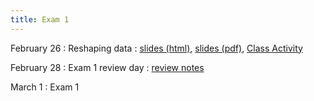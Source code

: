 ```yaml
---
title: Exam 1
---
```


February 26
: Reshaping data
  : [slides (html)](https://sta279-s24.github.io/slides/lecture_15.html), [slides (pdf)](https://sta279-s24.github.io/slides/lecture_15.pdf), [Class Activity](https://sta279-s24.github.io/class_activities/ca_lecture_15.html)

February 28
: Exam 1 review day
  : [review notes](https://sta279-s24.github.io/slides/exam_1_review_notes.pdf)

March 1
: Exam 1